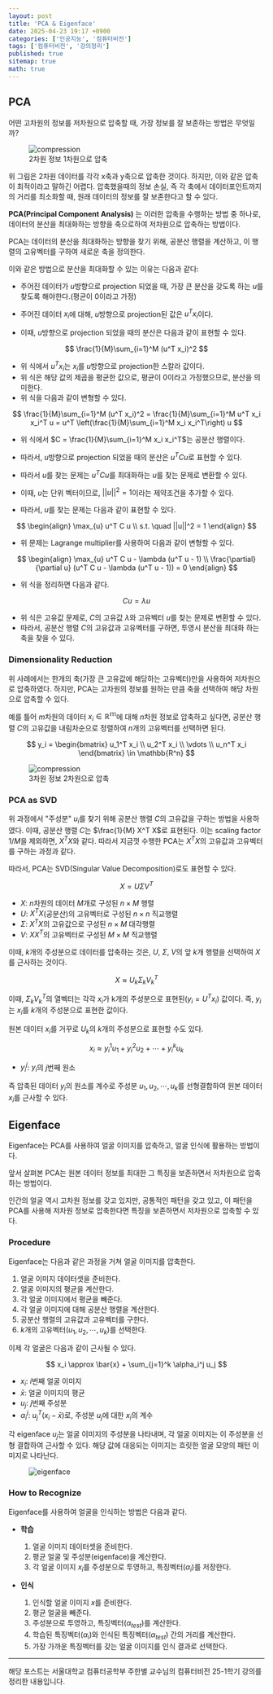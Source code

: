 ```yaml
---
layout: post
title: 'PCA & Eigenface'
date: 2025-04-23 19:17 +0900
categories: ['인공지능', '컴퓨터비전']
tags: ['컴퓨터비전', '강의정리']
published: true
sitemap: true
math: true
---
```

## PCA

어떤 고차원의 정보를 저차원으로 압축할 때, 가장 정보를 잘 보존하는 방법은 무엇일까? 

<figure>
    <img src="../assets/img/2025-04-23-pca-eigenface/image.png" alt="compression">
    <figcaption>2차원 정보 1차원으로 압축</figcaption>
</figure>

위 그림은 2차원 데이터를 각각 x축과 y축으로 압축한 것이다. 하지만, 이와 같은 압축이 최적이라고 말하긴 어렵다. 압축했을때의 정보 손실, 즉 각 축에서 데이터포인트까지의 거리를 최소화할 때, 원래 데이터의 정보를 잘 보존한다고 할 수 있다.  

**PCA(Principal Component Analysis)** 는 이러한 압축을 수행하는 방법 중 하나로, 데이터의 분산을 최대화하는 방향을 축으로하여 저차원으로 압축하는 방법이다.  

PCA는 데이터의 분산을 최대화하는 방향을 찾기 위해, 공분산 행렬을 계산하고, 이 행렬의 고유벡터를 구하여 새로운 축을 정의한다.  

이와 같은 방법으로 분산을 최대화할 수 있는 이유는 다음과 같다:

- 주어진 데이터가 $u$방향으로 projection 되었을 때, 가장 큰 분산을 갖도록 하는 $u$를 찾도록 해야한다.(평균이 0이라고 가정)

- 주어진 데이터 $x_i$에 대해, $u$방향으로 projection된 값은 $u^T x_i$이다.

- 이때, $u$방향으로 projection 되었을 때의 분산은 다음과 같이 표현할 수 있다.

$$
\frac{1}{M}\sum_{i=1}^M (u^T x_i)^2
$$

- 위 식에서 $u^T x_i$는 $x_i$를 $u$방향으로 projection한 스칼라 값이다.
- 위 식은 해당 값의 제곱을 평균한 값으로, 평균이 0이라고 가정했으므로, 분산을 의미한다.
- 위 식을 다음과 같이 변형할 수 있다.  

$$
\frac{1}{M}\sum_{i=1}^M (u^T x_i)^2 = \frac{1}{M}\sum_{i=1}^M u^T x_i x_i^T u = u^T \left(\frac{1}{M}\sum_{i=1}^M x_i x_i^T\right) u
$$

- 위 식에서 $C = \frac{1}{M}\sum_{i=1}^M x_i x_i^T$는 공분산 행렬이다. 

- 따라서, $u$방향으로 projection 되었을 때의 분산은 $u^T C u$로 표현할 수 있다.

- 따라서 $u$를 찾는 문제는 $u^T C u$를 최대화하는 $u$를 찾는 문제로 변환할 수 있다.  

- 이때, $u$는 단위 벡터이므로, $||u||^2 = 1$이라는 제약조건을 추가할 수 있다.
- 따라서, $u$를 찾는 문제는 다음과 같이 표현할 수 있다.  

$$
\begin{align}
    \max_{u} u^T C u \\
    s.t. \quad ||u||^2 = 1
\end{align}
$$

- 위 문제는 Lagrange multiplier를 사용하여 다음과 같이 변형할 수 있다.  

$$
\begin{align}
    \max_{u} u^T C u - \lambda (u^T u - 1) \\
    \frac{\partial}{\partial u} (u^T C u - \lambda (u^T u - 1)) = 0
\end{align}
$$

- 위 식을 정리하면 다음과 같다.  

$$
C u = \lambda u
$$

- 위 식은 고유값 문제로, $C$의 고유값 $\lambda$와 고유벡터 $u$를 찾는 문제로 변환할 수 있다.
- 따라서, 공분산 행렬 $C$의 고유값과 고유벡터를 구하면, 투영시 분산을 최대화 하는 축을 찾을 수 있다.

### Dimensionality Reduction

위 사례에서는 한개의 축(가장 큰 고유값에 해당하는 고유벡터)만을 사용하여 저차원으로 압축하였다. 하지만, PCA는 고차원의 정보를 원하는 만큼 축을 선택하여 해당 차원으로 압축할 수 있다.  

예를 틀어 $m$차원의 데이터 $x_i \in \mathbb{R^m}$에 대해 $n$차원 정보로 압축하고 싶다면, 공분산 행렬 $C$의 고유값을 내림차순으로 정렬하여 $n$개의 고유벡터를 선택하면 된다.

$$
y_i = \begin{bmatrix}
    u_1^T x_i \\
    u_2^T x_i \\
    \vdots \\
    u_n^T x_i
\end{bmatrix} \in \mathbb{R^n}
$$

<figure>
    <img src="../assets/img/2025-04-23-pca-eigenface/image1.png" alt="compression">
    <figcaption>3차원 정보 2차원으로 압축</figcaption>
</figure>

### PCA as SVD
위 과정에서 "주성분" $u_i$를 찾기 위해 공분산 행렬 $C$의 고유값을 구하는 방법을 사용하였다. 이때, 공분산 행렬 $C$는 $\frac{1}{M} X^T X$로 표현된다. 이는 scaling factor $1/M$을 제외하면, $X^T X$와 같다. 따라서 지금껏 수행한 PCA는 $X^T X$의 고유값과 고유벡터를 구하는 과정과 같다.   

따라서, PCA는 SVD(Singular Value Decomposition)로도 표현할 수 있다.

$$
X = U \Sigma V^T
$$

- $X$: $n$차원의 데이터 $M$개로 구성된 $n \times M$ 행렬
- $U$: $X^T X$(공분산)의 고유벡터로 구성된 $n \times n$ 직교행렬
- $\Sigma$: $X^T X$의 고유값으로 구성된 $n \times M$ 대각행렬
- $V$: $X X^T$의 고유벡터로 구성된 $M \times M$ 직교행렬

이때, $k$개의 주성분으로 데이터를 압축하는 것은, $U$, $\Sigma$, $V$의 앞 $k$개 행렬을 선택하여 $X$를 근사하는 것이다.  

$$
X \approx U_k \Sigma_k V_k^T
$$

이때, $\Sigma_k V_k^T$의 열벡터는 각각 $x_i$가 k개의 주성분으로 표현된($y_i = U^T x_i$) 값이다. 즉, $y_i$는 $x_i$를 $k$개의 주성분으로 표현한 값이다.

원본 데이터 $x_i$를 거꾸로 $U_k$의 $k$개의 주성분으로 표현할 수도 있다.

$$
x_i \approx y_i^1 u_1 + y_i^2 u_2 + \cdots + y_i^k u_k
$$  

- $y_i^j$: $y_i$의 $j$번째 원소

즉 압축된 데이터 $y_i$의 원소를 계수로 주성분 $u_1, u_2, \cdots, u_k$를 선형결합하여 원본 데이터 $x_i$를 근사할 수 있다.

## Eigenface
Eigenface는 PCA를 사용하여 얼굴 이미지를 압축하고, 얼굴 인식에 활용하는 방법이다.    

앞서 살펴본 PCA는 원본 데이터 정보를 최대한 그 특징을 보존하면서 저차원으로 압축하는 방법이다.  

인간의 얼굴 역시 고차원 정보를 갖고 있지만, 공통적인 패턴을 갖고 있고, 이 패턴을 PCA를 사용해 저차원 정보로 압축한다면 특징을 보존하면서 저차원으로 압축할 수 있다.  

### Procedure
Eigenface는 다음과 같은 과정을 거쳐 얼굴 이미지를 압축한다.  

1. 얼굴 이미지 데이터셋을 준비한다.
2. 얼굴 이미지의 평균을 계산한다.
3. 각 얼굴 이미지에서 평균을 빼준다.
4. 각 얼굴 이미지에 대해 공분산 행렬을 계산한다.
5. 공분산 행렬의 고유값과 고유벡터를 구한다.
6. $k$개의 고유벡터($u_1, u_2, \cdots, u_k$)를 선택한다.

이제 각 얼굴은 다음과 같이 근사될 수 있다.  

$$
x_i \approx \bar{x} + \sum_{j=1}^k \alpha_i^j u_j
$$

- $x_i$: $i$번째 얼굴 이미지
- $\bar{x}$: 얼굴 이미지의 평균
- $u_j$: $j$번째 주성분
- $\alpha_i^j$: $u_j^T(x_i - \bar{x})$로, 주성분 $u_j$에 대한 $x_i$의 계수

각 eigenface $u_j$는 얼굴 이미지의 주성분을 나타내며, 각 얼굴 이미지는 이 주성분을 선형 결합하여 근사할 수 있다. 해당 값에 대응되는 이미지는 흐릿한 얼굴 모양의 패턴 이미지로 나타난다. 

<figure>
    <img src="../assets/img/2025-04-23-pca-eigenface/image2.png" alt="eigenface">
</figure>

### How to Recognize

Eigenface를 사용하여 얼굴을 인식하는 방법은 다음과 같다.

- **학습**  
    1. 얼굴 이미지 데이터셋을 준비한다.
    2. 평균 얼굴 및 주성분(eigenface)을 계산한다.
    3. 각 얼굴 이미지 $x_i$를 주성분으로 투영하고, 특징벡터($\alpha_i$)를 저장한다.

- **인식**
    1. 인식할 얼굴 이미지 $x$를 준비한다.
    2. 평균 얼굴을 빼준다.
    3. 주성분으로 투영하고, 특징벡터($\alpha_{test}$)를 계산한다.
    4. 학습된 특징벡터($\alpha_i$)와 인식된 특징벡터($\alpha_{test}$) 간의 거리를 계산한다.
    5. 가장 가까운 특징벡터를 갖는 얼굴 이미지를 인식 결과로 선택한다.

---
해당 포스트는 서울대학교 컴퓨터공학부 주한별 교수님의 컴퓨터비전 25-1학기 강의를 정리한 내용입니다.